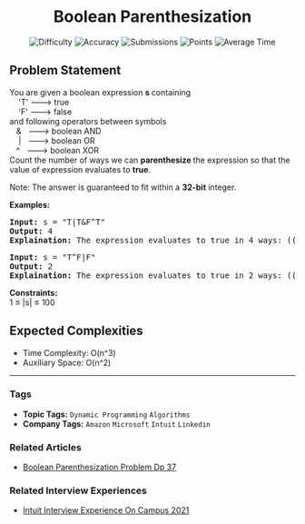 <h1 align="center">Boolean Parenthesization</h1>

<p align="center">
  <img alt="Difficulty" title="Difficulty" src="https://custom-icon-badges.demolab.com/badge/Difficulty: Hard-1F222E?style=for-the-badge&logoColor=white&logo=fire"/>
  <img alt="Accuracy" title="Accuracy" src="https://custom-icon-badges.demolab.com/badge/Accuracy: 20.15%25-1F222E?style=for-the-badge&logoColor=white&logo=target"/>
  <img alt="Submissions" title="Submissions" src="https://custom-icon-badges.demolab.com/badge/Submissions: 142K+-1F222E?style=for-the-badge&logoColor=white&logo=repo"/>
  <img alt="Points" title="Points" src="https://custom-icon-badges.demolab.com/badge/Points: 8-1F222E?style=for-the-badge&logoColor=white&logo=award"/>
  <img alt="Average Time" title="Average Time" src="https://custom-icon-badges.demolab.com/badge/Average%20Time: 30m-1F222E?style=for-the-badge&logoColor=white&logo=clock"/>
</p>

## Problem Statement

You are given a boolean expression <b>s </b>containing<br>    'T' ---> true<br>    'F' ---> false <br>and following operators between symbols<br>   &   ---> boolean AND<br>    |   ---> boolean OR<br>   ^   ---> boolean XOR<br>Count the number of ways we can <b>parenthesize </b>the expression so that the value of expression evaluates to <b>true</b>.

Note: The answer is guaranteed to fit within a <b>32-bit</b> integer.

<b>Examples:</b>

<pre><b>Input:</b> s = "T|T&F^T"
<b>Output:</b> 4
<b>Explaination:</b> The expression evaluates to true in 4 ways: ((T|T)&(F^T)), (T|(T&(F^T))), (((T|T)&F)^T) and (T|((T&F)^T)).</pre>

<pre><b>Input:</b> s = "T^F|F"
<b>Output:</b> 2
<b>Explaination:</b> The expression evaluates to true in 2 ways: ((T^F)|F) and (T^(F|F)).</pre>

<b>Constraints:</b><br>1 ≤ |s| ≤ 100

## Expected Complexities
- Time Complexity: O(n^3)
- Auxiliary Space: O(n^2)

<hr>

### Tags
- **Topic Tags:** `Dynamic Programming` `Algorithms`
- **Company Tags:** `Amazon` `Microsoft` `Intuit` `Linkedin`

### Related Articles
- [Boolean Parenthesization Problem Dp 37](https://www.geeksforgeeks.org/boolean-parenthesization-problem-dp-37/)

### Related Interview Experiences
- [Intuit Interview Experience On Campus 2021](https://www.geeksforgeeks.org/intuit-interview-experience-on-campus-2021/)
